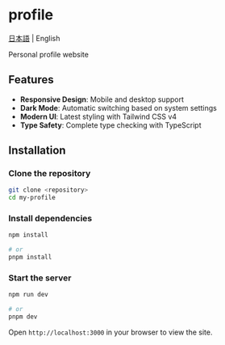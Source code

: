 # profile

[日本語](../../README.md) | English

Personal profile website

## Features

- **Responsive Design**: Mobile and desktop support
- **Dark Mode**: Automatic switching based on system settings
- **Modern UI**: Latest styling with Tailwind CSS v4
- **Type Safety**: Complete type checking with TypeScript

## Installation

### Clone the repository

```bash
git clone <repository>
cd my-profile
```

### Install dependencies

```bash
npm install

# or
pnpm install
```

### Start the server

```bash
npm run dev

# or
pnpm dev
```

Open `http://localhost:3000` in your browser to view the site.
